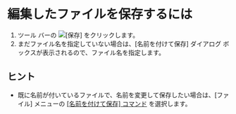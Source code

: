 # 編集したファイルを保存するには

1. ツール バーの ![[保存]](../../images/filesave..png)
をクリックします。
2. まだファイル名を指定していない場合は、\[名前を付けて保存\] ダイアログ ボックスが表示されるので、ファイル名を指定します。

## ヒント

- 既に名前が付いているファイルで、名前を変更して保存したい場合は、\[ファイル\] メニューの
[\[名前を付けて保存\] コマンド](../../cmd/file/file_save_as) を選択します。

